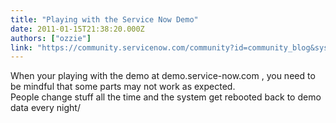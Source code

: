 ```yaml
---
title: "Playing with the Service Now Demo"
date: 2011-01-15T21:38:20.000Z
authors: ["ozzie"]
link: "https://community.servicenow.com/community?id=community_blog&sys_id=f58ce6e1dbd0dbc01dcaf3231f961975"
---
```

<p>When your playing with the demo at demo.service-now.com , you need to be mindful that some parts may not work as expected.<br />People change stuff all the time and the system get rebooted back to demo data every night/</p>